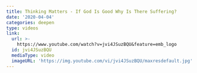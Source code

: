 ```yaml
---
title: Thinking Matters - If God Is Good Why Is There Suffering?
date: '2020-04-04'
categories: deepen
type: videos
link:
  url: >-
    https://www.youtube.com/watch?v=jvi4JSuzBQU&feature=emb_logo
  id: jvi4JSuzBQU
  mediaType: video
  imageURL: 'https://img.youtube.com/vi/jvi4JSuzBQU/maxresdefault.jpg'
---
```

